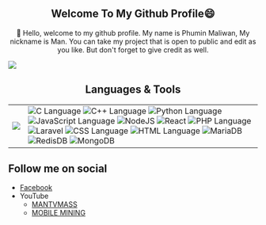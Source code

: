 <h2 align="center"> Welcome To My Github Profile😄 </h2>
<p align="center">
💬 Hello, welcome to my github profile.  
My name is Phumin Maliwan, My nickname is Man.  
You can take my project that is open to public and edit as you like.  
But don't forget to give credit as well.  
</p>
<div>
    <img align=top src="https://github-readme-stats.vercel.app/api?username=mantvmass&show_icons=true&title_color=ffffff&icon_color=34abeb&text_color=daf7dc&bg_color=151515"/>
<div>

<h2 align="center">Languages & Tools </h2>
<table>
  <tr>
    <td>
      <img align=top src="https://github-readme-stats.vercel.app/api/top-langs/?username=mantvmass&layout=compact&show_icons=true&title_color=ffffff&icon_color=34abeb&text_color=daf7dc&bg_color=151515"/>
    </td>
    <td>
      <img title="C Language" src="https://img.icons8.com/color/48/000000/c-programming.png"/> 
      <img title="C++ Language" src="https://img.icons8.com/color/48/000000/c-plus-plus-logo.png"/>
      <img title="Python Language" src="https://img.icons8.com/color/48/000000/python--v2.png"/>
      <img title="JavaScript Language" src="https://img.icons8.com/color/48/000000/javascript--v2.png"/>
      <img title="NodeJS" src="https://img.icons8.com/color/48/000000/nodejs.png"/>
      <img title="React" src="https://img.icons8.com/plasticine/48/undefined/react.png"/>
      <img title="PHP Language" src="https://img.icons8.com/ios/000000/php.png"/>
      <img title="Laravel" src="https://img.icons8.com/fluency/48/undefined/laravel.png"/>
      <img title="CSS Language" src="https://img.icons8.com/color/48/000000/css3.png"/>
      <img title="HTML Language" src="https://img.icons8.com/color/48/000000/html-5--v1.png"/>
      <img title="MariaDB" src="https://img.icons8.com/color/48/undefined/maria-db.png"/>
      <img title="RedisDB" src="https://img.icons8.com/color/48/undefined/redis.png"/>
      <img title="MongoDB" src="https://img.icons8.com/color/48/undefined/mongodb.png"/>
    </td>
  </tr>
</table>


Follow me on social
-------------------
  * [Facebook](https://www.facebook.com/PhuminMaliwan)  
  * YouTube
    * [MANTVMASS](https://www.youtube.com/channel/UCYJk0E1wwY3zX-i8tn95mhw)
    * [MOBILE MINING](https://www.youtube.com/channel/UCevNnlKLgRTg-cku5JQ2Ahw)  
  
  
  
  
<!--
**mantvmass/mantvmass** is a ✨ _special_ ✨ repository because its `README.md` (this file) appears on your GitHub profile.

Here are some ideas to get you started:

- 🔭 I’m currently working on ...
- 🌱 I’m currently learning ...
- 👯 I’m looking to collaborate on ...
- 🤔 I’m looking for help with ...
- 💬 Ask me about ...
- 📫 How to reach me: ...
- 😄 Pronouns: ...
- ⚡ Fun fact: ...
-->
